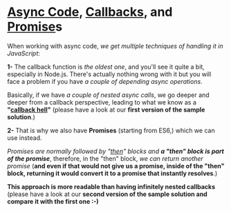 # [Async Code](https://developer.mozilla.org/en-US/docs/Learn/JavaScript/Asynchronous), [Callbacks](https://developer.mozilla.org/en-US/docs/Glossary/Callback_function), and [Promise](https://developer.mozilla.org/en-US/docs/Web/JavaScript/Reference/Global_Objects/Promise)s # 
When working with async code, _we get multiple techniques of handling it in JavaScript_:

**1-** The callback function is _the oldest one_, and you'll see it quite a bit, especially in Node.js. 
There's actually nothing wrong with it but you will face a problem if you have _a couple of depending async operations_.  

Basically, if we have _a couple of nested async calls_, we go deeper and deeper from a callback perspective, 
leading to what we know as a **"[callback hell](http://callbackhell.com/)"** (please have a look at our **first version of the sample solution**.)
  
**2-** That is why we also have **Promises** (starting from ES6,) which we can use instead.

_Promises are normally followed by "[then](https://developer.mozilla.org/en-US/docs/Web/JavaScript/Reference/Global_Objects/Promise/then)" blocks 
and **a "then" block is part of the promise**_, 
therefore, in the "then" block, _we can return another promise_ (**and even if that would not give us a promise, inside of the "then" block, 
returning it would convert it to a promise that instantly resolves**.)  

**This approach is more readable than having infinitely nested callbacks** 
(please have a look at our **second version of the sample solution and compare it with the first one :-)**
